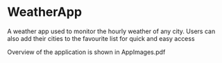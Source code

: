 # WeatherApp
A weather app used to monitor the hourly weather of any city. Users can also add their cities to the favourite list for quick and easy access

Overview of the application is shown in AppImages.pdf 
